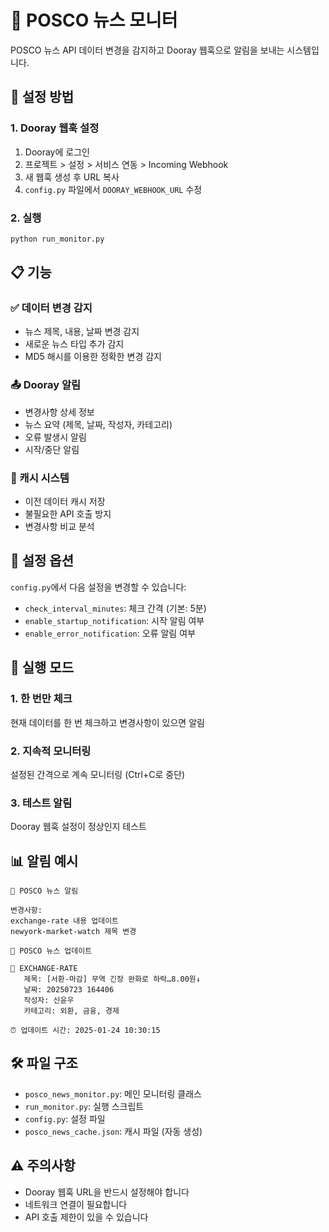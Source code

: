 # 📰 POSCO 뉴스 모니터

POSCO 뉴스 API 데이터 변경을 감지하고 Dooray 웹훅으로 알림을 보내는 시스템입니다.

## 🚀 설정 방법

### 1. Dooray 웹훅 설정
1. Dooray에 로그인
2. 프로젝트 > 설정 > 서비스 연동 > Incoming Webhook
3. 새 웹훅 생성 후 URL 복사
4. `config.py` 파일에서 `DOORAY_WEBHOOK_URL` 수정

### 2. 실행
```bash
python run_monitor.py
```

## 📋 기능

### ✅ 데이터 변경 감지
- 뉴스 제목, 내용, 날짜 변경 감지
- 새로운 뉴스 타입 추가 감지
- MD5 해시를 이용한 정확한 변경 감지

### 📤 Dooray 알림
- 변경사항 상세 정보
- 뉴스 요약 (제목, 날짜, 작성자, 카테고리)
- 오류 발생시 알림
- 시작/중단 알림

### 💾 캐시 시스템
- 이전 데이터 캐시 저장
- 불필요한 API 호출 방지
- 변경사항 비교 분석

## 🔧 설정 옵션

`config.py`에서 다음 설정을 변경할 수 있습니다:

- `check_interval_minutes`: 체크 간격 (기본: 5분)
- `enable_startup_notification`: 시작 알림 여부
- `enable_error_notification`: 오류 알림 여부

## 📱 실행 모드

### 1. 한 번만 체크
현재 데이터를 한 번 체크하고 변경사항이 있으면 알림

### 2. 지속적 모니터링
설정된 간격으로 계속 모니터링 (Ctrl+C로 중단)

### 3. 테스트 알림
Dooray 웹훅 설정이 정상인지 테스트

## 📊 알림 예시

```
🔔 POSCO 뉴스 알림

변경사항:
exchange-rate 내용 업데이트
newyork-market-watch 제목 변경

📰 POSCO 뉴스 업데이트

🔹 EXCHANGE-RATE
   제목: [서환-마감] 무역 긴장 완화로 하락…8.00원↓
   날짜: 20250723 164406
   작성자: 신윤우
   카테고리: 외환, 금융, 경제

⏰ 업데이트 시간: 2025-01-24 10:30:15
```

## 🛠️ 파일 구조

- `posco_news_monitor.py`: 메인 모니터링 클래스
- `run_monitor.py`: 실행 스크립트
- `config.py`: 설정 파일
- `posco_news_cache.json`: 캐시 파일 (자동 생성)

## ⚠️ 주의사항

- Dooray 웹훅 URL을 반드시 설정해야 합니다
- 네트워크 연결이 필요합니다
- API 호출 제한이 있을 수 있습니다